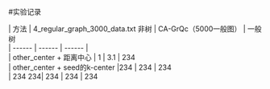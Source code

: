 #实验记录

| 方法 | 4_regular_graph_3000_data.txt 非树 | CA-GrQc（5000一般图） | 一般树  
| ------ | ------ | ------ |  
| other_center + 距离中心 | 1  | 3.1 | 234   
| other_center + seed的k-center |234  | 234 |  234  
| 234 234| 234 | 234 | 234   